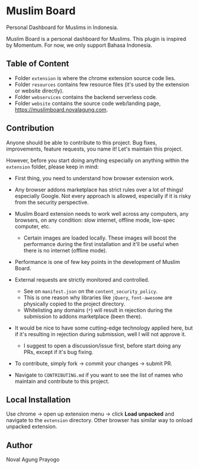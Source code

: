 # Muslim Board

Personal Dashboard for Muslims in Indonesia.

Muslim Board is a personal dashboard for Muslims. This plugin is inspired by Momentum. For now, we only support Bahasa Indonesia.

## Table of Content

- Folder `extension` is where the chrome extension source code lies.
- Folder `resources` contains few resource files (it's used by the extension or website directly).
- Folder `webservices` contains the backend serverless code.
- Folder `website` contains the source code web/landing page, https://muslimboard.novalagung.com.

## Contribution

Anyone should be able to contribute to this project. Bug fixes, improvements, feature requests, you name it! Let's maintain this project.

However, before you start doing anything especially on anything within the `extension` folder, please keep in mind:

- First thing, you need to understand how browser extension work.
- Any browser addons marketplace has strict rules over a lot of things! especially Google. Not every approach is allowed, especially if it is risky from the security perspective.
- Muslim Board extension needs to work well across any computers, any browsers, on any condition: slow internet, offline mode, low-spec computer, etc.

    - Certain images are loaded locally. These images will boost the performance during the first installation and it'll be useful when there is no internet (offline mode).

- Performance is one of few key points in the development of Muslim Board.
- External requests are strictly monitored and controlled.

    - See on `manifest.json` on the `content_security_policy`.
    - This is one reason why libraries like `jQuery`, `font-awesome` are physically copied to the project directory.
    - Whitelisting any domains (`*`) will result in rejection during the submission to addons marketplace (been there).

- It would be nice to have some cutting-edge technology applied here, but if it's resulting in rejection during submission, well I will not approve it.

    - I suggest to open a discussion/issue first, before start doing any PRs, except if it's bug fixing.

- To contribute, simply fork → commit your changes → submit PR.
- Navigate to `CONTRIBUTING.md` if you want to see the list of names who maintain and contribute to this project.

## Local Installation

Use chrome → open up extension menu → click **Load unpacked** and navigate to the `extension` directory. Other browser has similar way to onload unpacked extension.

## Author

Noval Agung Prayogo
